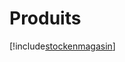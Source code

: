 # Produits

[!include[stockenmagasin](produits.stockenmagasin.autogen.md)]




















































